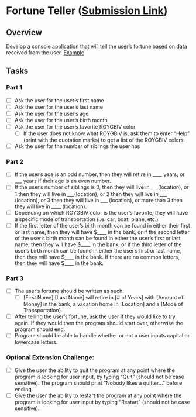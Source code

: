 # Fortune Teller ([Submission Link](https://docs.google.com/a/wecancodeit.org/forms/d/1WbzmBCpEZONCCVxiSHr7roREBm0o63_EZ0NqgazZcFw/edit?usp=drivesdk))

## Overview
Develop a console application that will tell the user’s fortune based on data received from the user.
[Example](https://drive.google.com/file/d/0B5A2Jb7LrKtqemNfd2xsUFk5Y28/view)

## Tasks

### Part 1
- [ ] Ask the user for the user’s first name
- [ ] Ask the user for the user’s last name
- [ ] Ask the user for the user’s age
- [ ] Ask the user for the user’s birth month
- [ ] Ask the user for the user’s favorite ROYGBIV color
  - [ ] If the user does not know what ROYGBIV is, ask them to enter “Help” (print with the quotation marks) to get a list of the ROYGBIV colors
- [ ] Ask the user for the number of siblings the user has

### Part 2
- [ ] If the user’s age is an odd number, then they will retire in ____ years, or ___ years if their age is an even number.
- [ ] If the user’s number of siblings is 0, then they will live in ___(location), or 1 then they will live in ___(location), or 2 then they will live in ___ (location), or 3 then they will live in ___ (location), or more than 3 then they will live in ____ (location).
- [ ] Depending on which ROYGBIV color is the user’s favorite, they will have a specific mode of transportation (i.e. car, boat, plane, etc.) 
- [ ] If the first letter of the user’s birth month can be found in either their first or last name, then they will have $____ in the bank, or if the second letter of the user’s birth month can be found in either the user’s first or last name, then they will have $____ in the bank, or if the third letter of the user’s birth month can be found in either the user’s first or last name, then they will have $____ in the bank. If there are no common letters, then they will have $____ in the bank.

### Part 3
- [ ] The user’s fortune should be written as such:
  - [ ] [First Name] [Last Name] will retire in [# of Years] with [Amount of Money] in the bank, a vacation home in [Location] and a [Mode of Transportation].
- [ ] After telling the user’s fortune, ask the user if they would like to try again. If they would then the program should start over, otherwise the program should end.
- [ ] Program should be able to handle whether or not a user inputs capital or lowercase letters.

### Optional Extension Challenge:
- [ ] Give the user the ability to quit the program at any point where the program is looking for user input, by typing “Quit” (should not be case sensitive). The program should print “Nobody likes a quitter...” before ending.
- [ ] Give the user the ability to restart the program at any point where the program is looking for user input by typing “Restart” (should not be case sensitive).
